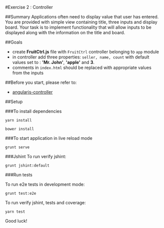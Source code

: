 #Exercise 2 : Controller

##Summary
Applications often need to display value that user has entered. You are provided with simple view containing title, three inputs and display board. Your task is to
implement functionality that will allow inputs to be displayed along with the information on the title and board.

##Goals
* create **FruitCtrl.js** file with `FruitCtrl` controller belonging to `app` module
* in controller add three properties: `seller, name, count` with default values set to : **'Mr. John'**, **'apple'** and **3**.
* comments in `index.html` should be replaced with appropriate values from the inputs

##Before you start, please refer to:
* [angularjs-controller](https://egghead.io/lessons/angularjs-controllers)

##Setup

###To install dependencies

```
yarn install
```

```
bower install
```

###To start application in live reload mode

    grunt serve
    
###Jshint
To run verify jshint:
    
    grunt jshint:default

###Run tests

To run e2e tests in development mode:

    grunt test:e2e

To run verify jshint, tests and coverage:

    yarn test

Good luck!
